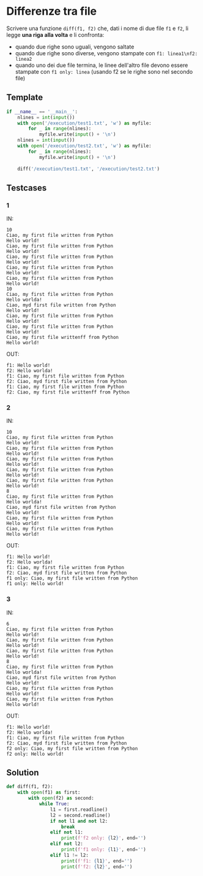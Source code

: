 # Differenze tra file

Scrivere una funzione `diff(f1, f2)` che, dati i nome di due file `f1` e `f2`, li legge **una riga alla volta** e li confronta:
- quando due righe sono uguali, vengono saltate
- quando due righe sono diverse, vengono stampate con `f1: linea1\nf2: linea2`
- quando uno dei due file termina, le linee dell'altro file devono essere stampate con `f1 only: linea` (usando f2 se le righe sono nel secondo file)

## Template

```py
if __name__ == '__main__':
    nlines = int(input())
    with open('/execution/test1.txt', 'w') as myfile:
        for _ in range(nlines):
            myfile.write(input() + '\n')
    nlines = int(input())
    with open('/execution/test2.txt', 'w') as myfile:
        for _ in range(nlines):
            myfile.write(input() + '\n')
    
    diff('/execution/test1.txt', '/execution/test2.txt')
```

## Testcases

### 1

IN:
```
10
Ciao, my first file written from Python
Hello world!
Ciao, my first file written from Python
Hello world!
Ciao, my first file written from Python
Hello world!
Ciao, my first file written from Python
Hello world!
Ciao, my first file written from Python
Hello world!
10
Ciao, my first file written from Python
Hello worlda!
Ciao, myd first file written from Python
Hello world!
Ciao, my first file written from Python
Hello world!
Ciao, my first file written from Python
Hello world!
Ciao, my first file writtenff from Python
Hello world!
```

OUT:
```
f1: Hello world!
f2: Hello worlda!
f1: Ciao, my first file written from Python
f2: Ciao, myd first file written from Python
f1: Ciao, my first file written from Python
f2: Ciao, my first file writtenff from Python
```

### 2

IN:
```
10
Ciao, my first file written from Python
Hello world!
Ciao, my first file written from Python
Hello world!
Ciao, my first file written from Python
Hello world!
Ciao, my first file written from Python
Hello world!
Ciao, my first file written from Python
Hello world!
8
Ciao, my first file written from Python
Hello worlda!
Ciao, myd first file written from Python
Hello world!
Ciao, my first file written from Python
Hello world!
Ciao, my first file written from Python
Hello world!
```

OUT:
```
f1: Hello world!
f2: Hello worlda!
f1: Ciao, my first file written from Python
f2: Ciao, myd first file written from Python
f1 only: Ciao, my first file written from Python
f1 only: Hello world!
```

### 3

IN:
```
6
Ciao, my first file written from Python
Hello world!
Ciao, my first file written from Python
Hello world!
Ciao, my first file written from Python
Hello world!
8
Ciao, my first file written from Python
Hello worlda!
Ciao, myd first file written from Python
Hello world!
Ciao, my first file written from Python
Hello world!
Ciao, my first file written from Python
Hello world!
```

OUT:
```
f1: Hello world!
f2: Hello worlda!
f1: Ciao, my first file written from Python
f2: Ciao, myd first file written from Python
f2 only: Ciao, my first file written from Python
f2 only: Hello world!
```

## Solution

```py
def diff(f1, f2):
    with open(f1) as first:
        with open(f2) as second:
            while True:
                l1 = first.readline()
                l2 = second.readline()
                if not l1 and not l2:
                    break
                elif not l1:
                    print(f'f2 only: {l2}', end='')
                elif not l2:
                    print(f'f1 only: {l1}', end='')
                elif l1 != l2:
                    print(f'f1: {l1}', end='')
                    print(f'f2: {l2}', end='')
```
